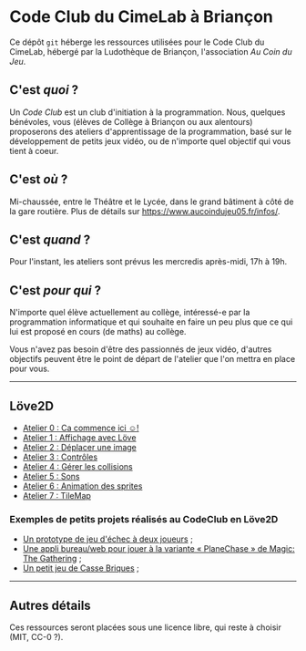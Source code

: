 # Code Club du CimeLab à Briançon

Ce dépôt `git` héberge les ressources utilisées pour le Code Club du CimeLab, hébergé par la Ludothèque de Briançon, l'association *Au Coin du Jeu*.

## C'est *quoi* ?

Un *Code Club* est un club d'initiation à la programmation.
Nous, quelques bénévoles, vous (élèves de Collège à Briançon ou aux alentours) proposerons des ateliers d'apprentissage de la programmation, basé sur le développement de petits jeux vidéo, ou de n'importe quel objectif qui vous tient à coeur.

## C'est *où* ?

Mi-chaussée, entre le Théâtre et le Lycée, dans le grand bâtiment à côté de la gare routière.
Plus de détails sur <https://www.aucoindujeu05.fr/infos/>.

## C'est *quand* ?

Pour l'instant, les ateliers sont prévus les mercredis après-midi, 17h à 19h.

## C'est *pour qui* ?

N'importe quel élève actuellement au collège, intéressé-e par la programmation informatique et qui souhaite en faire un peu plus que ce qui lui est proposé en cours (de maths) au collège.

Vous n'avez pas besoin d'être des passionnés de jeux vidéo, d'autres objectifs peuvent être le point de départ de l'atelier que l'on mettra en place pour vous.

----

## Löve2D

* [Atelier 0 : Ca commence ici ☺️!](./love2d/atelier0.md)
* [Atelier 1 : Affichage avec Löve](./love2d/atelier1.md)
* [Atelier 2 : Déplacer une image](./love2d/atelier2.md)
* [Atelier 3 : Contrôles](./love2d/atelier3.md)
* [Atelier 4 : Gérer les collisions](love2d/atelier4.md)
* [Atelier 5 : Sons](./love2d/atelier5.md)
* [Atelier 6 : Animation des sprites](./love2d/atelier6.md)
* [Atelier 7 : TileMap](./love2d/atelier7.md)

### Exemples de petits projets réalisés au CodeClub en Löve2D

* [Un prototype de jeu d'échec à deux joueurs](https://github.com/Naereen/Love-2D-tiny-Chess-game) ;
* [Une appli bureau/web pour jouer à la variante « PlaneChase » de Magic: The Gathering](https://github.com/Naereen/PlaneChase.lua) ;
* [Un petit jeu de Casse Briques](https://github.com/Jehadel/Casse-Brique_basic) ;

----

## Autres détails

Ces ressources seront placées sous une licence libre, qui reste à choisir (MIT, CC-0 ?).
